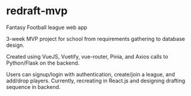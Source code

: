 # redraft-mvp

Fantasy Football league web app

3-week MVP project for school from requirements gathering to database design.

Created using VueJS, Vuetify, vue-router, Pinia, and Axios calls to Python/Flask on the backend.

Users can signup/login with authentication, create/join a league, and add/drop players. 
Currently, recreating in React.js and designing drafting sequence in backend.

